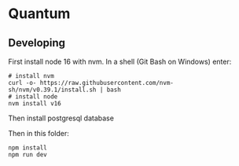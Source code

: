 # Quantum

## Developing

First install node 16 with nvm. In a shell (Git Bash on Windows) enter:

```
# install nvm
curl -o- https://raw.githubusercontent.com/nvm-sh/nvm/v0.39.1/install.sh | bash
# install node
nvm install v16
```

Then install postgresql database

Then in this folder: 

```
npm install
npm run dev
```
